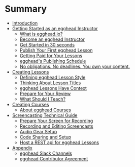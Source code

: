 # Summary

* [Introduction](README.md)
* [Getting Started as an egghead Instructor]()
  * [What is egghead.io?](01-Getting-Started-as-an-egghead-Instructor/00-What-is-egghead.io.md)
  * [Become an egghead Instructor](01-Getting-Started-as-an-egghead-Instructor/01-Become-an-egghead-instructor.md)
  * [Get Started in 30 seconds](01-Getting-Started-as-an-egghead-Instructor/02-Just-30-Seconds-to-Get-Started.md)
  * [Publish Your First egghead Lesson](01-Getting-Started-as-an-egghead-Instructor/03-Publish-your-first-egghead-lesson.md)
  * [Getting Paid for Your Lessons](01-Getting-Started-as-an-egghead-Instructor/04-getting-paid-for-your-lessons.md)
  * [egghead's Publishing Schedule](01-Getting-Started-as-an-egghead-Instructor/05-egghead-Publication-Schedule.md)
  * [No obligations. No deadlines. You own your content.](01-Getting-Started-as-an-egghead-Instructor/06-no-obligation-deadlines-you-own-content.md)
* [Creating Lessons]()
  * [Defining egghead Lesson Style](02-Creating-Lessons/01-defining-egghead-lesson-style.md)
  * [Thinking About Lesson Titles](02-Creating-Lessons/02-thinking-about-lesson-titles.md)
  * [egghead Lessons Have Context](02-Creating-Lessons/03-egghead-lessons-have-context.md)
  * [Prepare for Your Review](02-Creating-Lessons/04-prepare-for-your-review.md)  
  * [What Should I Teach?](02-Creating-Lessons/05-what-should-I-teach.md)
* [Creating Courses]()
  * [About egghead Courses](03-Creating-Courses/01-Creating-Courses.md)
* [Screencasting Technical Guide]()
  * [Prepare Your Screen for Recording](04-Screencasting-Technical-Guide/01-Prepare-Your-Screen-for-Recording.md)
  * [Recording and Editing Screencasts](04-Screencasting-Technical-Guide/02-Recording-and-Editing-Screencasts.md)
  * [Audio Gear Setup](04-Screencasting-Technical-Guide/03-Audio-Gear-Setup.md)
  * [Code Sharing and Setup](04-Screencasting-Technical-Guide/04-Code-Sharing-and-Setup.md)
  * [Host a REST api for egghead Lessons](04-Screencasting-Technical-Guide/05-rest-api-for-lesson.md)
* [Appendix]()
  * [egghead Slack Channels](99-Appendix/egghead-Slack-Channels.md)
  * [egghead Contributor Agreement](99-Appendix/egghead-contributor-agreement.md)
